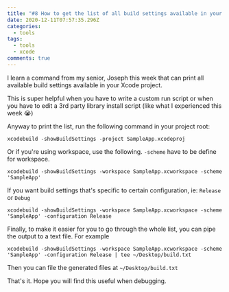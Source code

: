 ```yaml
---
title: "#8 How to get the list of all build settings available in your Xcode projects"
date: 2020-12-11T07:57:35.296Z
categories:
  - tools
tags:
  - tools
  - xcode
comments: true
---
```

I learn a command from my senior, Joseph this week that can print all available build settings available in your Xcode project. 

This is super helpful when you have to write a custom run script or when you have to edit a 3rd party library install script (like what I experienced this week 😭)

Anyway to print the list, run the following command in your project root:

````
xcodebuild -showBuildSettings -project SampleApp.xcodeproj
````

Or if you're using workspace, use the following. `-scheme` have to be define for workspace.

````
xcodebuild -showBuildSettings -workspace SampleApp.xcworkspace -scheme 'SampleApp'
`````

If you want build settings that's specific to certain configuration, ie: `Release` or `Debug`

````
xcodebuild -showBuildSettings -workspace SampleApp.xcworkspace -scheme 'SampleApp' -configuration Release
````

Finally, to make it easier for you to go through the whole list, you can pipe the output to a text file. For example

````
xcodebuild -showBuildSettings -workspace SampleApp.xcworkspace -scheme 'SampleApp' -configuration Release | tee ~/Desktop/build.txt
````

Then you can file the generated files at `~/Desktop/build.txt`

That's it. Hope you will find this useful when debugging.  
